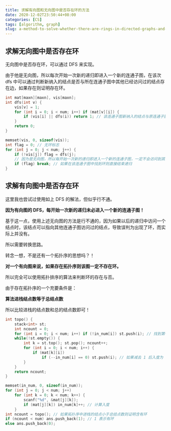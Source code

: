 ```yaml
---
title: 求解有向图和无向图中是否存在环的方法
date: 2020-12-02T23:50:44+08:00
categories: [CS]
tags: [algorithm, graph]
slug: a-method-to-solve-whether-there-are-rings-in-directed-graphs-and-undirected-graphs
---
```


## 求解无向图中是否存在环

无向图中是否存在环，可以通过 DFS 来实现。

由于他是无向图，所以每次开始一次新的递归即进入一个新的连通子图，在该次 dfs 中可以通过判断新纳入的结点是否与所在连通子图中其他已经访问过的结点存在边，如果存在则证明存在环。

```cpp
int mat[maxn][maxn], vis[maxn];
int dfs(int v) {
    vis[v] = 1;
    for (int i = 0; i < num; i++) if (mat[v][i]) {
        if (vis[i] || dfs(i)) return 1; // 该连通子图新纳入的结点与原连通子图中的某一结点有边，即产生了环
    }
    return 0;
}

memset(vis, 0, sizeof(vis));
int flag = 0; // 无环标志
for (int j = 0; j < num; j++) {
    if (!vis[j]) flag = dfs(j); 
    // 因为是无向图，所以每开始一次新的递归即进入一个新的连通子图，一定不会访问到其他连通子图的结点
    if (flag) break; // 如果在该连通子图中找到环则直接结束递归
} 
```

## 求解有向图中是否存在环

这里我也尝试过使用如上 DFS 的解法，但似乎行不通。

**因为有向图的 DFS，每开始一次新的递归未必进入一个新的连通子图！**

基于这一点，使用上述无向图的方法是行不通的，因为如果以后的递归中访问一个结点时，该结点可以指向其他连通子图访问过的结点，导致误判为出现了环，而实际上并没有。

所以需要转换思路。

转念一想，不是还有一个拓扑序的思想吗？！

**对一个有向图来说，如果存在拓扑序则该图一定不存在环。**

所以完全可以使用拓扑排序的算法来判断环的存在与否。

由于存在拓扑序的一个充要条件是：

**算法进栈结点数等于总结点数**

所以比较进栈的结点数和总的结点数即可！

```cpp
int topo() {
    stack<int> st;
    int ncount = 0;
    for (int i = 0; i < num; i++) if (!in_num[i]) st.push(i); // 找到第一个入度为 0 的结点
    while(!st.empty()) {
        int k = st.top(); st.pop(); ncount++;
        for (int i = 0; i < num; i++) {
            if (mat[k][i]) 
                if (--in_num[i] == 0) st.push(i); // 如果减去 1 后入度为 0 则属于拓扑序结点，进栈
        }
    }
    return ncount;
}

memset(in_num, 0, sizeof(in_num));
for (int j = 0; j < num; j++)
    for (int k = 0; k < num; k++) {
        scanf("%d", &mat[j][k]);
        if (mat[j][k]) in_num[k]++; // 计算入度
    }
int ncount = topo(); // 如果拓扑序中进栈的结点小于总结点数则证明含有环
if (ncount < num) ans.push_back(1); // 1 表示有环
else ans.push_back(0);
```
